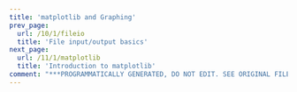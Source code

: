 ```yaml
---
title: 'matplotlib and Graphing'
prev_page:
  url: /10/1/fileio
  title: 'File input/output basics'
next_page:
  url: /11/1/matplotlib
  title: 'Introduction to matplotlib'
comment: "***PROGRAMMATICALLY GENERATED, DO NOT EDIT. SEE ORIGINAL FILES IN /content***"
---
```

